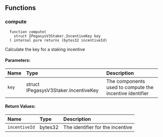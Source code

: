 ## Functions

### compute

```solidity
  function compute(
    struct IPegasysV3Staker.IncentiveKey key
  ) internal pure returns (bytes32 incentiveId)
```

Calculate the key for a staking incentive

#### Parameters:

| Name  | Type                                 | Description                                             |
| :---- | :----------------------------------- | :------------------------------------------------------ |
| `key` | struct IPegasysV3Staker.IncentiveKey | The components used to compute the incentive identifier |

#### Return Values:

| Name          | Type    | Description                      |
| :------------ | :------ | :------------------------------- |
| `incentiveId` | bytes32 | The identifier for the incentive |
